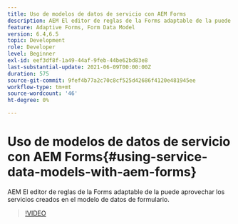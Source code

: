```yaml
---
title: Uso de modelos de datos de servicio con AEM Forms
description: AEM El editor de reglas de la Forms adaptable de la puede aprovechar los servicios creados en el modelo de datos de formulario.
feature: Adaptive Forms, Form Data Model
version: 6.4,6.5
topic: Development
role: Developer
level: Beginner
exl-id: eef3df8f-1a49-44af-9feb-44be62bd83e8
last-substantial-update: 2021-06-09T00:00:00Z
duration: 575
source-git-commit: 9fef4b77a2c70c8cf525d42686f4120e481945ee
workflow-type: tm+mt
source-wordcount: '46'
ht-degree: 0%

---
```


# Uso de modelos de datos de servicio con AEM Forms{#using-service-data-models-with-aem-forms}

AEM El editor de reglas de la Forms adaptable de la puede aprovechar los servicios creados en el modelo de datos de formulario.

>[!VIDEO](https://video.tv.adobe.com/v/17739?quality=12&learn=on)
